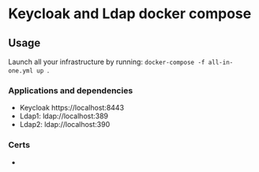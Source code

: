 # Keycloak and Ldap docker compose

## Usage
Launch all your infrastructure by running: `docker-compose -f all-in-one.yml up `.


### Applications and dependencies
- Keycloak https://localhost:8443
- Ldap1: ldap://localhost:389
- Ldap2: ldap://localhost:390


### Certs
- 
